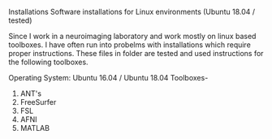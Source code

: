 Installations
Software installations for Linux environments (Ubuntu 18.04 / tested)


Since I work in a neuroimaging laboratory and work mostly on linux based toolboxes. 
I have often run into probelms with installations which require proper instructions.
These files in folder are tested and used instructions for the following toolboxes.

Operating System:  Ubuntu 16.04 / Ubuntu 18.04
Toolboxes-

1) ANT's
2) FreeSurfer
3) FSL
4) AFNI
5) MATLAB
